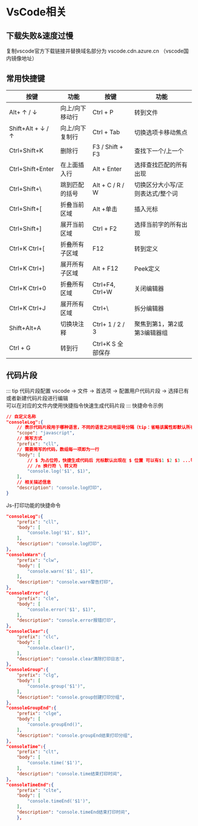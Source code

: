 # VsCode相关

## 下载失败&速度过慢
复制vscode官方下载链接并替换域名部分为 vscode.cdn.azure.cn （vscode国内镜像地址）

## 常用快捷键
| 按键 | 功能 | 按键 | 功能 |
| ---- | ---- | ---- | ---- |
| Alt+ ↑ / ↓ | 向上/向下移动行 | Ctrl + P | 转到文件 |
| Shift+Alt + ↓ / ↑ | 向上/向下复制行 | Ctrl + Tab | 切换选项卡移动焦点 |
| Ctrl+Shift+K | 删除行 | F3 / Shift + F3 | 查找下一个/上一个 |
| Ctrl+Shift+Enter | 在上面插入行 | Alt + Enter | 选择查找匹配的所有出现 |
| Ctrl+Shift+\ | 跳到匹配的括号 | Alt + C / R / W | 切换区分大小写/正则表达式/整个词 |
| Ctrl+Shift+[ | 折叠当前区域 | Alt +单击 | 插入光标 |
| Ctrl+Shift+] | 展开当前区域 | Ctrl + F2 | 选择当前字的所有出现 |
| Ctrl+K Ctrl+[ | 折叠所有子区域 | F12 | 转到定义 |
| Ctrl+K Ctrl+] |	展开所有子区域 | Alt + F12 | Peek定义 |
| Ctrl+K Ctrl+0 |	折叠所有区域 | Ctrl+F4, Ctrl+W | 关闭编辑器 |
| Ctrl+K Ctrl+J |	展开所有区域 | Ctrl+\ | 拆分编辑器 |
| Shift+Alt+A |	切换块注释 | Ctrl+ 1 / 2 / 3 | 聚焦到第1，第2或第3编辑器组 |
| Ctrl + G | 转到行 | Ctrl+K S	全部保存

## 代码片段
::: tip 代码片段配置
vscode -> 文件 -> 首选项 -> 配置用户代码片段 -> 选择已有或者新建代码片段进行编辑  
可以在对应的文件内使用快捷指令快速生成代码片段
:::
快捷命令示例
``` json
// 自定义名称
"consoleLog":{ 
	// 表示代码片段用于哪种语言，不同的语言之间用逗号分隔（tip：省略该属性即默认所有地方均有效）
	"scope": "javascript",
	// 简写方式
	"prefix": "cll", 
	// 需要简写的代码，数组每一项即为一行
	"body": [ 
		// $ 为占位符，快捷生成代码后 光标默认出现在 $ 位置 可以有$1 $2 $3 ...等 
		// /n 换行符 \ 转义符
		"console.log('$1', $1)",
	],
	// 相关描述信息
	"description": "console.log打印",
}
```
Js-打印功能的快捷命令
``` json
"consoleLog":{
	"prefix": "cll",
	"body": [
		"console.log('$1', $1)",
	],
	"description": "console.log打印",
},
"consoleWarn":{
	"prefix": "clw",
	"body": [
		"console.warn('$1', $1)",
	],
	"description": "console.warn警告打印",
},
"consoleError":{
	"prefix": "cle",
	"body": [
		"console.error('$1', $1)",
	],
	"description": "console.error报错打印",
},
"consoleClear":{
	"prefix": "clc",
	"body": [
		"console.clear()",
	],
	"description": "console.clear清除打印日志",
},
"consoleGroup":{
	"prefix": "clg",
	"body": [
		"console.group('$1')",
	],
	"description": "console.group创建打印分组",
},
"consoleGroupEnd":{
	"prefix": "clge",
	"body": [
		"console.groupEnd()",
	],
	"description": "console.groupEnd结束打印分组",
},
"consoleTime":{
	"prefix": "clt",
	"body": [
		"console.time('$1')",
	],
	"description": "console.time结束打印时间",
},
"consoleTimeEnd":{
	"prefix": "clte",
	"body": [
		"console.timeEnd('$1')",
	],
	"description": "console.timeEnd结束打印时间",
	},
```